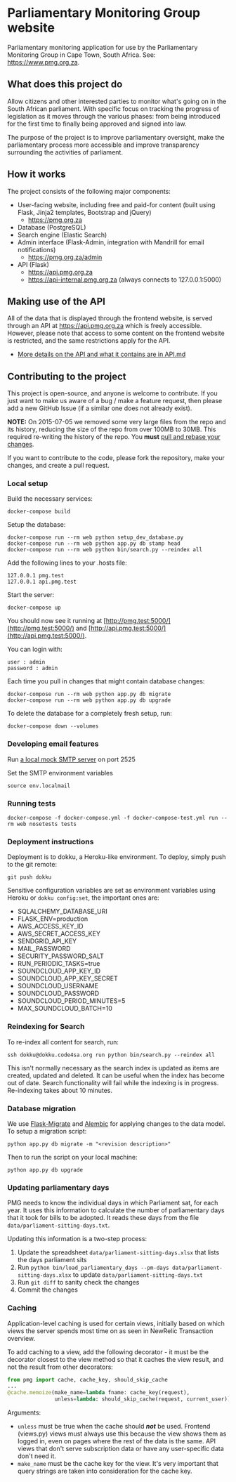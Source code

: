 Parliamentary Monitoring Group website
======================================

Parliamentary monitoring application for use by the Parliamentary Monitoring Group in Cape Town, South Africa.
See: https://www.pmg.org.za.

## What does this project do

Allow citizens and other interested parties to monitor what's going on in the South African parliament. With specific
focus on tracking the progress of legislation as it moves through the various phases: from being introduced for the
first time to finally being approved and signed into law.

The purpose of the project is to improve parliamentary oversight, make the parliamentary process more accessible
and improve transparency surrounding the activities of parliament.

## How it works

The project consists of the following major components:

  * User-facing website, including free and paid-for content (built using Flask, Jinja2 templates, Bootstrap and jQuery)
    * https://pmg.org.za
  * Database (PostgreSQL)
  * Search engine (Elastic Search)
  * Admin interface (Flask-Admin, integration with Mandrill for email notifications)
    * https://pmg.org.za/admin
  * API (Flask)
    * https://api.pmg.org.za
    * https://api-internal.pmg.org.za (always connects to 127.0.0.1:5000)

## Making use of the API

All of the data that is displayed through the frontend website, is served
through an API at https://api.pmg.org.za which is freely accessible.  However,
please note that access to some content on the frontend website is restricted,
and the same restrictions apply for the API.

* [More details on the API and what it contains are in API.md](API.md)

## Contributing to the project

This project is open-source, and anyone is welcome to contribute. If you just want to make us aware of a bug / make
a feature request, then please add a new GitHub Issue (if a similar one does not already exist).

**NOTE:** On 2015-07-05 we removed some very large files from the repo and its history, reducing the size of the repo from over 100MB to 30MB.
This required re-writing the history of the repo. You **must** [pull and rebase your changes](https://www.kernel.org/pub/software/scm/git/docs/git-rebase.html#_recovering_from_upstream_rebase).

If you want to contribute to the code, please fork the repository, make your changes, and create a pull request.

### Local setup
Build the necessary services:

    docker-compose build

Setup the database:

    docker-compose run --rm web python setup_dev_database.py
    docker-compose run --rm web python app.py db stamp head
    docker-compose run --rm web python bin/search.py --reindex all

Add the following lines to your .hosts file:

    127.0.0.1 pmg.test
    127.0.0.1 api.pmg.test

Start the server:

    docker-compose up

You should now see it running at [http://pmg.test:5000/](http://pmg.test:5000/) and [http://api.pmg.test:5000/](http://api.pmg.test:5000/).

You can login with:

    user : admin
    password : admin

Each time you pull in changes that might contain database changes:

    docker-compose run --rm web python app.py db migrate
    docker-compose run --rm web python app.py db upgrade

To delete the database for a completely fresh setup, run:

    docker-compose down --volumes

### Developing email features

Run [a local mock SMTP server](http://nilhcem.com/FakeSMTP/index.html) on port 2525

Set the SMTP environment variables

```
source env.localmail
```

### Running tests

    docker-compose -f docker-compose.yml -f docker-compose-test.yml run --rm web nosetests tests

### Deployment instructions

Deployment is to dokku, a Heroku-like environment. To deploy, simply push to the git remote:

    git push dokku

Sensitive configuration variables are set as environment variables using Heroku or `dokku config:set`, the important ones are:

* SQLALCHEMY_DATABASE_URI
* FLASK_ENV=production
* AWS_ACCESS_KEY_ID
* AWS_SECRET_ACCESS_KEY
* SENDGRID_API_KEY
* MAIL_PASSWORD
* SECURITY_PASSWORD_SALT
* RUN_PERIODIC_TASKS=true
* SOUNDCLOUD_APP_KEY_ID
* SOUNDCLOUD_APP_KEY_SECRET
* SOUNDCLOUD_USERNAME
* SOUNDCLOUD_PASSWORD
* SOUNDCLOUD_PERIOD_MINUTES=5
* MAX_SOUNDCLOUD_BATCH=10


### Reindexing for Search

To re-index all content for search, run:

    ssh dokku@dokku.code4sa.org run python bin/search.py --reindex all

This isn't normally necessary as the search index is updated as items are created, updated and deleted.
It can be useful when the index has become out of date. Search functionality will fail while the indexing
is in progress. Re-indexing takes about 10 minutes.

### Database migration

We use [Flask-Migrate](https://flask-migrate.readthedocs.org/en/latest/) and [Alembic](https://alembic.readthedocs.org/en/latest/) for applying changes to the data model. To setup a migration script:

    python app.py db migrate -m "<revision description>"

Then to run the script on your local machine:

    python app.py db upgrade

### Updating parliamentary days

PMG needs to know the individual days in which Parliament sat, for each year. It uses this information
to calculate the number of parliamentary days that it took for bills to be adopted. It reads these days
from the file `data/parliament-sitting-days.txt`.

Updating this information is a two-step process:

1. Update the spreadsheet `data/parliament-sitting-days.xlsx` that lists the days parliament sits
2. Run `python bin/load_parliamentary_days --pm-days data/parliament-sitting-days.xlsx` to update `data/parliament-sitting-days.txt`
3. Run `git diff` to sanity check the changes
3. Commit the changes

### Caching

Application-level caching is used for certain views, initially based on which views the server spends most time on as seen in NewRelic Transaction overview.

To add caching to a view, add the following decorator - it must be the decorator closest to the view method so that it caches the view result, and not the result from other decorators:

```python
from pmg import cache, cache_key, should_skip_cache
...
@cache.memoize(make_name=lambda fname: cache_key(request),
               unless=lambda: should_skip_cache(request, current_user))
```

Arguments:

- `unless` must be true when the cache should ***not*** be used. Frontend (views.py) views must always use this because the view shows them as logged in, even on pages where the rest of the data is the same. API views that don't serve subscription data or have any user-specific data don't need it.
- `make_name` must be the cache key for the view. It's very important that query strings are taken into consideration for the cache key.
